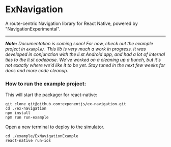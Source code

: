 # ExNavigation

A route-centric Navigation library for React Native, powered by "NavigationExperimental".

---

*__Note:__ Documentation is coming soon! For now, check out the example project in `example/`. This lib is very much a work in progress. It was developed in conjunction with the li.st Android app, and had a lot of internal ties to the li.st codebase. We've worked on a cleaning up a bunch, but it's not exactly where we'd like it to be yet. Stay tuned in the next few weeks for docs and more code cleanup.*

### How to run the example project:

This will start the packager for react-native:

```
git clone git@github.com:exponentjs/ex-navigation.git
cd ./ex-navigation
npm install
npm run run-example
```

Open a new terminal to deploy to the simulator.

```
cd ./example/ExNavigationExample
react-native run-ios
```
